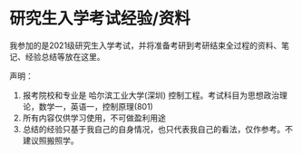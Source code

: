 # 研究生入学考试经验/资料

​		我参加的是2021级研究生入学考试，并将准备考研到考研结束全过程的资料、笔记、经验总结等放在这里。

声明：

1. 报考院校和专业是 哈尔滨工业大学(深圳) 控制工程。考试科目为思想政治理论，数学一，英语一，控制原理(801)
2. 所有内容仅供学习使用，不可做盈利用途
3. 总结的经验只基于我自己的自身情况，也只代表我自己的看法，仅作参考。不建议照搬照学。

